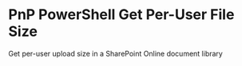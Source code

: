 # PnP PowerShell Get Per-User File Size
Get per-user upload size in a SharePoint Online document library
